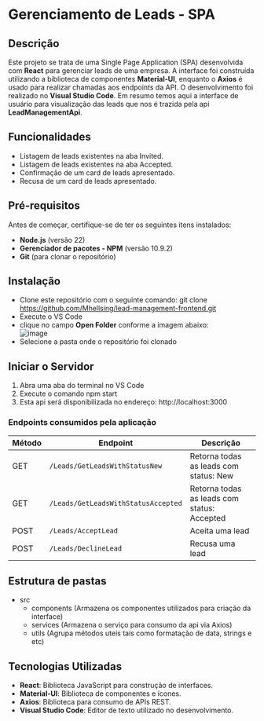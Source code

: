 # Gerenciamento de Leads - SPA

## Descrição

Este projeto se trata de uma  Single Page Application (SPA) desenvolvida com **React** para gerenciar leads de uma empresa. A interface foi construída utilizando a biblioteca de componentes **Material-UI**, enquanto o **Axios** é usado para realizar chamadas aos endpoints da API. O desenvolvimento foi realizado no **Visual Studio Code**. Em resumo temos aqui a interface de usuário para visualização das leads que nos é trazida pela api **LeadManagementApi**.

## Funcionalidades
- Listagem de leads existentes na aba Invited.
- Listagem de leads existentes na aba Accepted.
- Confirmação de um card de leads apresentado.
- Recusa de um card de leads apresentado.

## Pré-requisitos

Antes de começar, certifique-se de ter os seguintes itens instalados:

- **Node.js** (versão 22)
- **Gerenciador de pacotes - NPM** (versão 10.9.2)
- **Git** (para clonar o repositório)

## Instalação

- Clone este repositório com o seguinte comando: git clone https://github.com/Mhellsing/lead-management-frontend.git
- Execute o VS Code
- clique no campo **Open Folder** conforme a imagem abaixo:  
  ![image](https://github.com/user-attachments/assets/3ba64ba2-ad8b-4f93-875d-1257d03410d5)
- Selecione a pasta onde o repositório foi clonado

## Iniciar o Servidor
1. Abra uma aba do terminal no VS Code
2. Execute o comando npm start
3. Esta api será disponibilizada no endereço: http://localhost:3000

### Endpoints consumidos pela aplicação
| Método | Endpoint                            | Descrição                                        |
|--------|-------------------------------------|--------------------------------------------------|
| GET    | `/Leads/GetLeadsWithStatusNew`      | Retorna todas as leads com status: New           |
| GET    | `/Leads/GetLeadsWithStatusAccepted` | Retorna todas as leads com status: Accepted      |
| POST   | `/Leads/AcceptLead`                 | Aceita uma lead                                  |
| POST   | `/Leads/DeclineLead`                | Recusa uma lead                                  |

## Estrutura de pastas
- src  
  - components (Armazena os componentes utilizados para criação da interface)  
  - services (Armazena o serviço para consumo da api via Axios)  
  - utils (Agrupa métodos uteis tais como formatação de data, strings e etc)  

## Tecnologias Utilizadas
- **React**: Biblioteca JavaScript para construção de interfaces.
- **Material-UI**: Biblioteca de componentes e ícones.
- **Axios**: Biblioteca para consumo de APIs REST.
- **Visual Studio Code**: Editor de texto utilizado no desenvolvimento.
